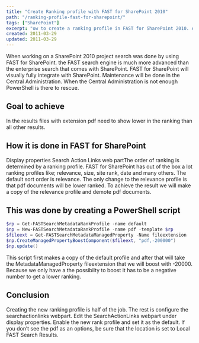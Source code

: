 ```yaml
---
title: "Create Ranking profile with FAST for SharePoint 2010"
path: "/ranking-profile-fast-for-sharepoint/"
tags: ["SharePoint"]
excerpt: "ow to create a ranking profile in FAST for SharePoint 2010. A short description how this can be done. Ranking profiles can be customized."
created: 2011-03-29
updated: 2011-03-29
---
```


When working on a SharePoint 2010 project search was done by using FAST for SharePoint. the FAST search engine is much more advanced than the enterprise search that comes with SharePoint. FAST for SharePoint will visually fully integrate with SharePoint. Maintenance will be done in the Central Administration. When the Central Administration is not enough PowerShell is there to rescue.

## Goal to achieve

In the results files with extension pdf need to show lower in the ranking than all other results.

## How it is done in FAST for SharePoint

Display properties Search Action Links web partThe order of ranking is determined by a ranking profile. FAST for SharePoint has out of the box a lot ranking profiles like; relevance, size, site rank, date and many others. The default sort order is relevance. The only change to the relevance profile is that pdf documents will be lower ranked. To achieve the result we will make a copy of the relevance profile and demote pdf documents.

## This was done by creating a PowerShell script

```powershell
$rp = Get-FASTSearchMetadataRankProfile -name default
$np = New-FASTSearchMetadataRankProfile -name pdf -template $rp
$fileext = Get-FASTSearchMetadataManagedProperty -Name fileextension
$np.CreateManagedPropertyBoostComponent($fileext, "pdf,-200000")
$np.update()
```

This script first makes a copy of the default profile and after that will take the MetadataManagedProperty fileextension that we will boost with -20000. Because we only have a the possibilty to boost it has to be a negative number to get a lower ranking.

## Conclusion

Creating the new ranking profile is half of the job. The rest is configure the searchactionlinks webpart. Edit the SearchActionLinks webpart under display properties. Enable the new rank profile and set it as the default. If you don’t see the pdf as an options, be sure that the location is set to Local FAST Search Results.
